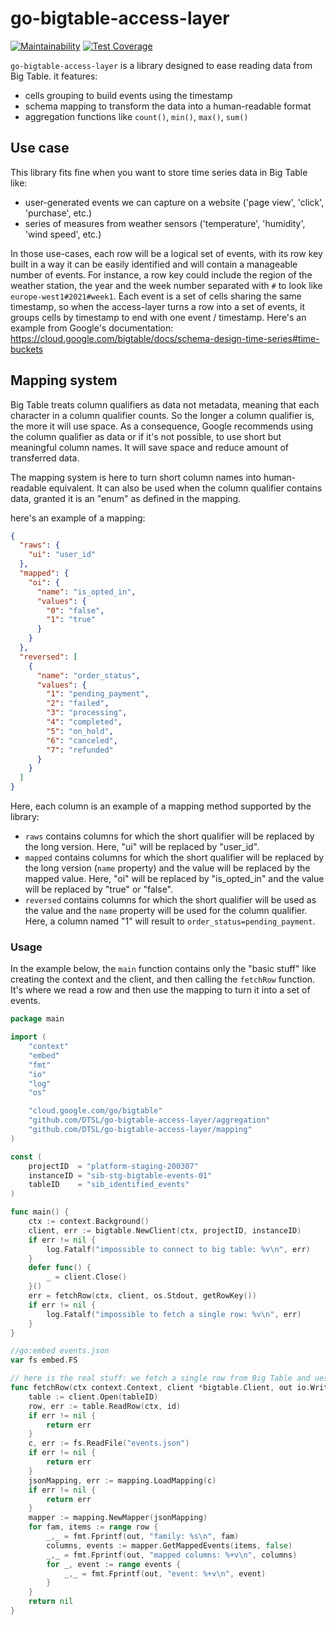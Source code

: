 # go-bigtable-access-layer

[![Maintainability](https://api.codeclimate.com/v1/badges/e06e7c0df20da7a298fc/maintainability)](https://codeclimate.com/repos/619e604df3947401b701334c/maintainability)
[![Test Coverage](https://api.codeclimate.com/v1/badges/e06e7c0df20da7a298fc/test_coverage)](https://codeclimate.com/repos/619e604df3947401b701334c/test_coverage)


`go-bigtable-access-layer` is a library designed to ease reading data from Big Table. it features:

- cells grouping to build events using the timestamp
- schema mapping to transform the data into a human-readable format
- aggregation functions like `count()`, `min()`, `max()`, `sum()`

## Use case

This library fits fine when you want to store time series data in Big Table like:

- user-generated events we can capture on a website ('page view', 'click', 'purchase', etc.)
- series of measures from weather sensors ('temperature', 'humidity', 'wind speed', etc.)

In those use-cases, each row will be a logical set of events, with its row key built in a way it can be easily identified and will contain a manageable number of events. For instance, a row key could include the region of the weather station, the year and the week number separated with `#` to look like `europe-west1#2021#week1`. Each event is a set of cells sharing the same timestamp, so when the access-layer turns a row into a set of events, it groups cells by timestamp to end with one event / timestamp. Here's an example from Google's documentation: https://cloud.google.com/bigtable/docs/schema-design-time-series#time-buckets

## Mapping system

Big Table treats column qualifiers as data not metadata, meaning that each character in a column qualifier counts. So the longer a column qualifier is, the more it will use space. As a consequence, Google recommends using the column qualifier as data or if it's not possible, to use short but meaningful column names. It will save space and reduce amount of transferred data.

The mapping system is here to turn short column names into human-readable equivalent. It can also be used when the column qualifier contains data, granted it is an "enum" as defined in the mapping.

here's an example of a mapping:

```json
{
  "raws": {
    "ui": "user_id"
  },
  "mapped": {
    "oi": {
      "name": "is_opted_in",
      "values": {
        "0": "false",
        "1": "true"
      }
    }
  },
  "reversed": [
    {
      "name": "order_status",
      "values": {
        "1": "pending_payment",
        "2": "failed",
        "3": "processing",
        "4": "completed",
        "5": "on_hold",
        "6": "canceled",
        "7": "refunded"
      }
    }
  ]
}
```

Here, each column is an example of a mapping method supported by the library:

- `raws` contains columns for which the short qualifier will be replaced by the long version. Here, "ui" will be replaced by "user_id".
- `mapped` contains columns for which the short qualifier will be replaced by the long version (`name` property) and the value will be replaced by the mapped value. Here, "oi" will be replaced by "is_opted_in" and the value will be replaced by "true" or "false".
- `reversed` contains columns for which the short qualifier will be used as the value and the `name` property will be used for the column qualifier. Here, a column named "1" will result to `order_status=pending_payment`.

### Usage

In the example below, the `main` function contains only the "basic stuff" like creating the context and the client, and then calling the `fetchRow` function. It's where we read a row and then use the mapping to turn it into a set of events.

```go
package main

import (
	"context"
	"embed"
	"fmt"
	"io"
	"log"
	"os"

	"cloud.google.com/go/bigtable"
	"github.com/DTSL/go-bigtable-access-layer/aggregation"
	"github.com/DTSL/go-bigtable-access-layer/mapping"
)

const (
	projectID  = "platform-staging-200307"
	instanceID = "sib-stg-bigtable-events-01"
	tableID    = "sib_identified_events"
)

func main() {
	ctx := context.Background()
	client, err := bigtable.NewClient(ctx, projectID, instanceID)
	if err != nil {
		log.Fatalf("impossible to connect to big table: %v\n", err)
	}
	defer func() {
		_ = client.Close()
	}()
	err = fetchRow(ctx, client, os.Stdout, getRowKey())
	if err != nil {
		log.Fatalf("impossible to fetch a single row: %v\n", err)
	}
}

//go:embed events.json
var fs embed.FS

// here is the real stuff: we fetch a single row from Big Table and ues the mapping system to transform it into a human-readable format
func fetchRow(ctx context.Context, client *bigtable.Client, out io.Writer, id string) error {
	table := client.Open(tableID)
	row, err := table.ReadRow(ctx, id)
	if err != nil {
		return err
	}
	c, err := fs.ReadFile("events.json")
	if err != nil {
		return err
	}
	jsonMapping, err := mapping.LoadMapping(c)
	if err != nil {
		return err
	}
	mapper := mapping.NewMapper(jsonMapping)
	for fam, items := range row {
		_,_ = fmt.Fprintf(out, "family: %s\n", fam)
		columns, events := mapper.GetMappedEvents(items, false)
		_,_ = fmt.Fprintf(out, "mapped columns: %+v\n", columns)
		for _, event := range events {
			_,_ = fmt.Fprintf(out, "event: %+v\n", event)
		}
	}
	return nil
}

```
